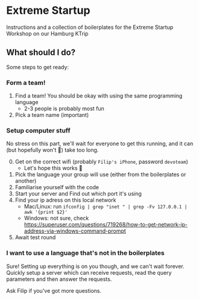 # Extreme Startup
Instructions and a collection of boilerplates for the Extreme Startup Workshop on our Hamburg KTrip

## What should I do?
Some steps to get ready: 

### Form a team!
1. Find a team! You should be okay with using the same programming language
    - 2-3 people is probably most fun
2. Pick a team name (important)

### Setup computer stuff
No stress on this part, we'll wait for everyone to get this running, and it can (but hopefully won't 🤞) take too long.

0. Get on the correct wifi (probably `Filip's iPhone`, password `devoteam`)
    - Let's hope this works 🤞
2. Pick the language your group will use (either from the boilerplates or another)
3. Familiarise yourself with the code
4. Start your server and Find out which port it's using
5. Find your ip adress on this local network
    - Mac/Linux: run `ifconfig | grep "inet " | grep -Fv 127.0.0.1 | awk '{print $2}'`
    - Windows: not sure, check https://superuser.com/questions/719268/how-to-get-network-ip-address-via-windows-command-prompt
6. Await test round

### I want to use a language that's not in the boilerplates
Sure! Setting up everything is on you though, and we can't wait forever. Quickly setup a server which can receive requests, read the query parameters and then answer the requests.

Ask Filip if you've got more questions.
